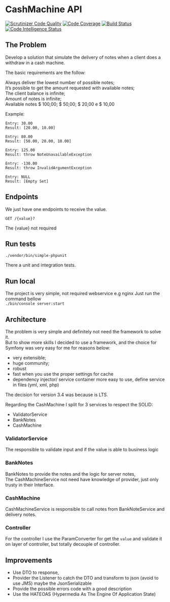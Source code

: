CashMachine API
================
[![Scrutinizer Code Quality](https://scrutinizer-ci.com/g/felipegirotti/cashmachine/badges/quality-score.png?b=master)](https://scrutinizer-ci.com/g/felipegirotti/cashmachine/?branch=master)
[![Code Coverage](https://scrutinizer-ci.com/g/felipegirotti/cashmachine/badges/coverage.png?b=master)](https://scrutinizer-ci.com/g/felipegirotti/cashmachine/?branch=master)
[![Build Status](https://scrutinizer-ci.com/g/felipegirotti/cashmachine/badges/build.png?b=master)](https://scrutinizer-ci.com/g/felipegirotti/cashmachine/build-status/master)
[![Code Intelligence Status](https://scrutinizer-ci.com/g/felipegirotti/cashmachine/badges/code-intelligence.svg?b=master)](https://scrutinizer-ci.com/code-intelligence)
## The Problem
Develop a solution that simulate the delivery of notes when a client does a withdraw in a cash machine.

The basic requirements are the follow:

Always deliver the lowest number of possible notes;     
It’s possible to get the amount requested with available notes;     
The client balance is infinite;     
Amount of notes is infinite;        
Available notes $ 100,00; $ 50,00; $ 20,00 e $ 10,00        

Example:
```
Entry: 30.00
Result: [20.00, 10.00]

Entry: 80.00
Result: [50.00, 20.00, 10.00]

Entry: 125.00
Result: throw NoteUnavailableException

Entry: -130.00
Result: throw InvalidArgumentException

Entry: NULL
Result: [Empty Set]
```

## Endpoints

We just have one endpoints to receive the value.

`GET /{value}?` 

The {value} not required

## Run tests

`./vendor/bin/simple-phpunit`

There a unit and integration tests.

## Run local
The project is very simple, not required webservice e.g nginx
Just run the command bellow     
`./bin/console server:start`


## Architecture

The problem is very simple and definitely not need the framework to solve it.   
But to show more skills I decided to use a framework, and the choice for Symfony was very easy for me for reasons below: 
- very extensible;
- huge community;
- robust
- fast when you use the proper settings for cache
- dependency injector/ service container more easy to use, define service in files (yml, xml, php)

The decision for version 3.4 was because is LTS.

Regarding the CashMachine I split for 3 services to respect the SOLID:
- ValidatorService
- BankNotes
- CashMachine

### ValidatorService
The responsible to validate input and if the value is able to business logic

### BankNotes
BankNotes to provide the notes and the logic for server notes,      
The CashMachineService not need have knowledge of provider, just only trusty in their Interface.

### CashMachine
CashMachineService is responsible to call notes from BankNoteService and delivery notes.

### Controller
For the controller I use the ParamConverter for get the `value` and validate it on layer of controller, 
but totally decouple of controller.


## Improvements

- Use DTO to response,
- Provider the Listener to catch the DTO and transform to json (avoid to use JMS) maybe the JsonSerializable
- Provide the possible errors code with a good description
- Use the HATEOAS (Hypermedia As The Engine Of Application State)

